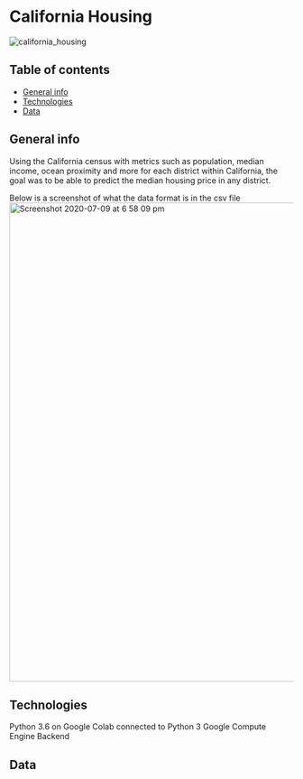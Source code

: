 # California Housing 

![california_housing](https://user-images.githubusercontent.com/48221355/87069009-65b65400-c20e-11ea-88ee-433dfd296962.jpg)


## Table of contents 
* [General info](general-info)
* [Technologies](technologies)
* [Data](data)

## General info 
Using the California census with metrics such as population, median income, ocean proximity and more for each district within California, the goal was to be able to predict the median housing price in any district.  

Below is a screenshot of what the data format is in the csv file
<img width="849" alt="Screenshot 2020-07-09 at 6 58 09 pm" src="https://user-images.githubusercontent.com/48221355/87074181-68b54280-c216-11ea-8827-cf55eadf7abe.png">

## Technologies 
Python 3.6 on Google Colab connected to Python 3 Google Compute Engine Backend 

## Data 
